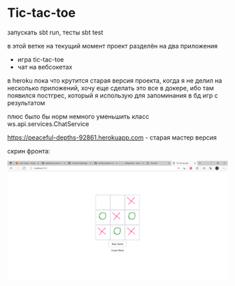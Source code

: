 <h1>Tic-tac-toe</h1>

запускать sbt run, тесты sbt test

в этой ветке на текущий момент проект разделён на два приложения

- игра tic-tac-toe
- чат на вебсокетах

в heroku пока что крутится старая версия проекта, когда я не делил на несколько приложений, хочу еще сделать это все в докере, ибо там появился постгрес, который я использую для запоминания в бд игр с результатом

плюс было бы норм немного уменьшить класс ws.api.services.ChatService

https://peaceful-depths-92861.herokuapp.com - старая мастер версия

скрин фронта:

![img.png](img.png)